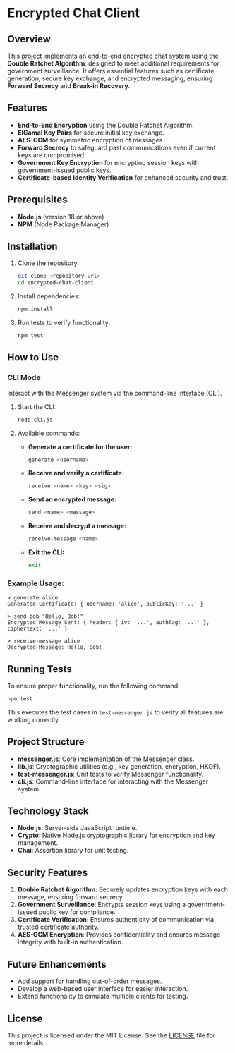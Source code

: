 # Encrypted Chat Client

## Overview
This project implements an end-to-end encrypted chat system using the **Double Ratchet Algorithm**, designed to meet additional requirements for government surveillance. It offers essential features such as certificate generation, secure key exchange, and encrypted messaging, ensuring **Forward Secrecy** and **Break-in Recovery**.

## Features
- **End-to-End Encryption** using the Double Ratchet Algorithm.
- **ElGamal Key Pairs** for secure initial key exchange.
- **AES-GCM** for symmetric encryption of messages.
- **Forward Secrecy** to safeguard past communications even if current keys are compromised.
- **Government Key Encryption** for encrypting session keys with government-issued public keys.
- **Certificate-based Identity Verification** for enhanced security and trust.

## Prerequisites
- **Node.js** (version 18 or above)
- **NPM** (Node Package Manager)

## Installation
1. Clone the repository:
   ```bash
   git clone <repository-url>
   cd encrypted-chat-client
   ```

2. Install dependencies:
   ```bash
   npm install
   ```

3. Run tests to verify functionality:
   ```bash
   npm test
   ```

## How to Use

### CLI Mode

Interact with the Messenger system via the command-line interface (CLI).

1. Start the CLI:
   ```bash
   node cli.js
   ```

2. Available commands:

   - **Generate a certificate for the user:**
     ```bash
     generate <username>
     ```

   - **Receive and verify a certificate:**
     ```bash
     receive <name> <key> <sig>
     ```

   - **Send an encrypted message:**
     ```bash
     send <name> <message>
     ```

   - **Receive and decrypt a message:**
     ```bash
     receive-message <name>
     ```

   - **Exit the CLI:**
     ```bash
     exit
     ```

### Example Usage:

```
> generate alice
Generated Certificate: { username: 'alice', publicKey: '...' }

> send bob "Hello, Bob!"
Encrypted Message Sent: { header: { iv: '...', authTag: '...' }, ciphertext: '...' }

> receive-message alice
Decrypted Message: Hello, Bob!
```

## Running Tests
To ensure proper functionality, run the following command:

```bash
npm test
```

This executes the test cases in `test-messenger.js` to verify all features are working correctly.

## Project Structure
- **messenger.js**: Core implementation of the Messenger class.
- **lib.js**: Cryptographic utilities (e.g., key generation, encryption, HKDF).
- **test-messenger.js**: Unit tests to verify Messenger functionality.
- **cli.js**: Command-line interface for interacting with the Messenger system.

## Technology Stack
- **Node.js**: Server-side JavaScript runtime.
- **Crypto**: Native Node.js cryptographic library for encryption and key management.
- **Chai**: Assertion library for unit testing.

## Security Features
1. **Double Ratchet Algorithm**: Securely updates encryption keys with each message, ensuring forward secrecy.
2. **Government Surveillance**: Encrypts session keys using a government-issued public key for compliance.
3. **Certificate Verification**: Ensures authenticity of communication via trusted certificate authority.
4. **AES-GCM Encryption**: Provides confidentiality and ensures message integrity with built-in authentication.

## Future Enhancements
- Add support for handling out-of-order messages.
- Develop a web-based user interface for easier interaction.
- Extend functionality to simulate multiple clients for testing.

## License
This project is licensed under the MIT License. See the [LICENSE](LICENSE) file for more details.

